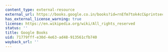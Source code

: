 ```yaml
---
content_type: external-resource
external_url: https://books.google.co.in/books?id=rnEfm7tok4cC&printsec=frontcover&hl=en#v=onepage&q&f=false
has_external_license_warning: true
license: https://en.wikipedia.org/wiki/All_rights_reserved
status: ''
title: Google Books
uid: 71779fff-e30d-4e63-ad48-913561cfb740
wayback_url: ''
---
```


